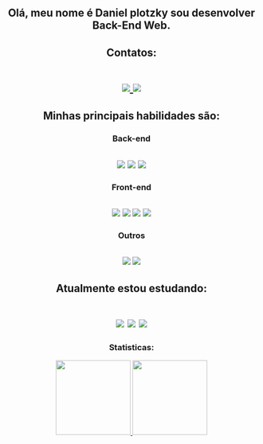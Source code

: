 
<div align="center">
<h2> Olá, meu nome é Daniel plotzky sou desenvolver Back-End Web. </>

## Contatos:
<h1>
   <a decoration="none" href="mailto:dev.plotzky@gmail.com">
      <img src="https://img.shields.io/badge/Gmail-D14836?style=for-the-badge&logo=gmail&logoColor=white" />
   </a>
      
   <a href="https://www.linkedin.com/in/daniel-plotzky-de-castro-027a48252">
      <img src="https://img.shields.io/badge/LinkedIn-0077B5?style=for-the-badge&logo=linkedin&logoColor=white" />
   </a>
</h1>



## Minhas principais habilidades são:

### Back-end
<h2>  
   <img src="https://img.shields.io/badge/Python-FFD43B?style=for-the-badge&logo=python&logoColor=blue" />
   <img src="https://img.shields.io/badge/Flask-000000?style=for-the-badge&logo=flask&logoColor=white" />
   <img src="https://img.shields.io/badge/django-ff1709?style=for-the-badge&logo=django&logoColor=white" />
</h2>

### Front-end
<h2>
   <img src="https://img.shields.io/badge/HTML5-E34F26?style=for-the-badge&logo=html5&logoColor=white" />
   <img src="https://img.shields.io/badge/CSS3-1572B6?style=for-the-badge&logo=css3&logoColor=white" />
   <img src="https://img.shields.io/badge/JavaScript-323330?style=for-the-badge&logo=javascript&logoColor=F7DF1E" />
   <img src="https://img.shields.io/badge/jQuery-0769AD?style=for-the-badge&logo=jquery&logoColor=white" />
</h2>

### Outros
 <h2>
   <img src="https://img.shields.io/badge/PostgreSQL-316192?style=for-the-badge&logo=postgresql&logoColor=white" />
   <img src="https://img.shields.io/badge/Linux-FCC624?style=for-the-badge&logo=linux&logoColor=black" />
</h2>

## Atualmente estou estudando:

<h1>
   <img src="https://img.shields.io/badge/Docker-2CA5E0?style=for-the-badge&logo=docker&logoColor=white" />
   <img src="https://img.shields.io/badge/React-20232A?style=for-the-badge&logo=react&logoColor=61DAFB" />
   <img src="https://img.shields.io/badge/Amazon_AWS-FF9900?style=for-the-badge&logo=amazonaws&logoColor=white" />
</h1>

   <div>
     <h3> Statisticas: </h3>
     <a href="https://github.com/plotzZzky">
     <img height="150em" src="https://github-readme-stats.vercel.app/api/top-langs/?username=plotzZzky&layout=compact&langs_count=7&theme=dracula"/>
     <img height="150em" src="https://github-readme-stats.vercel.app/api?username=plotzZzky&show_icons=true&theme=dracula&include_all_commits=true&count_private=true"/>
   </div>
   
</div>
